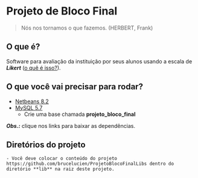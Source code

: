 # Projeto de Bloco Final

> Nós nos tornamos o que fazemos. (HERBERT, Frank)
 
## O que é?

Software para avaliação da instituição por seus alunos usando a escala de ***Likert*** ([o quê é isso?](https://pt.wikipedia.org/wiki/Escala_Likert)).

## O que você vai precisar para rodar?

 - [Netbeans 8.2](https://netbeans.org/downloads/)
 - [MySQL 5.7](https://dev.mysql.com/downloads/mysql/)
	 - Crie uma base chamada **projeto_bloco_final**

***Obs.:*** clique nos links para baixar as dependências.

## Diretórios do projeto

	- Você deve colocar o conteúdo do projeto https://github.com/brucelucien/ProjetoBlocoFinalLibs dentro do diretório **lib** na raiz deste projeto.